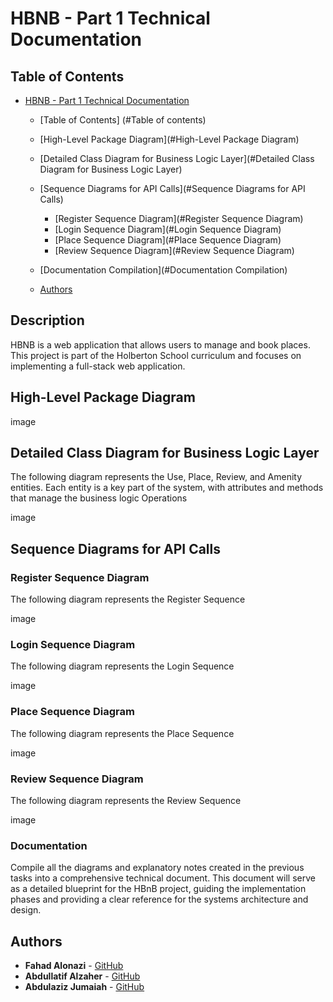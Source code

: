 # HBNB - Part 1 Technical Documentation

## Table of Contents
- [HBNB - Part 1 Technical Documentation](#hbnb---part-1)
  - [Table of Contents] (#Table of contents)
  - [High-Level Package Diagram](#High-Level Package Diagram)
  - [Detailed Class Diagram for Business Logic Layer](#Detailed Class Diagram for Business Logic Layer)
  - [Sequence Diagrams for API Calls](#Sequence Diagrams for API Calls)
	- [Register Sequence Diagram](#Register Sequence Diagram)
	- [Login Sequence Diagram](#Login Sequence Diagram)
	- [Place Sequence Diagram](#Place Sequence Diagram)
	- [Review Sequence Diagram](#Review Sequence Diagram)

  - [Documentation Compilation](#Documentation Compilation)
  - [Authors](#authors)

## Description
HBNB is a web application that allows users to manage and book places. This project is part of the Holberton School curriculum and focuses on implementing a full-stack web application.

## High-Level Package Diagram

image

## Detailed Class Diagram for Business Logic Layer
The following diagram represents the Use, Place, Review, and Amenity entities. Each entity is a key part of the system, with attributes and methods that manage the business logic Operations

image


## Sequence Diagrams for API Calls

### Register Sequence Diagram

The following diagram represents the Register Sequence

image

### Login Sequence Diagram

The following diagram represents the Login Sequence

image

### Place Sequence Diagram

The following diagram represents the Place Sequence

image

### Review Sequence Diagram

The following diagram represents the Review Sequence

image

### Documentation
Compile all the diagrams and explanatory notes created in the previous tasks into a comprehensive technical document. This document will serve as a detailed blueprint for the HBnB project, guiding the implementation phases and providing a clear reference for the systems architecture and design.


## Authors
- **Fahad Alonazi** - [GitHub](https://github.com/Froot1)
- **Abdullatif Alzaher** - [GitHub](https://github.com/)
- **Abdulaziz Jumaiah** - [GitHub](https://github.com/)
